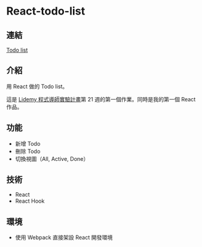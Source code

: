# React-todo-list

## 連結

[Todo list](https://keronscribe.github.io/React-todo-list/dist/index.html)

## 介紹
用 React 做的 Todo list。

這是 [Lidemy 程式導師實驗計畫](https://github.com/Lidemy/mentor-program-3rd)第 21 週的第一個作業。同時是我的第一個 React 作品。

## 功能
- 新增 Todo
- 刪除 Todo
- 切換視圖（All, Active, Done）

## 技術
- React
- React Hook

## 環境
- 使用 Webpack 直接架設 React 開發環境
